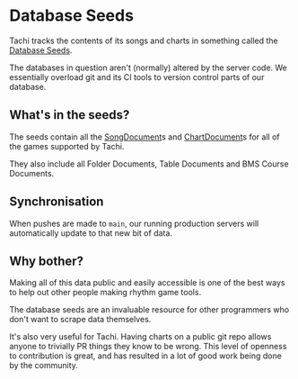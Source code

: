 # Database Seeds

Tachi tracks the contents of its songs and charts in something called the [Database Seeds](https://github.com/zkldi/Tachi/tree/main/database-seeds).

The databases in question aren't (normally) altered by the server code. We essentially overload git and its CI tools to version control parts of our database.

## What's in the seeds?

The seeds contain all the [SongDocument](../../schemas/song.md)s and [ChartDocument](../../schemas/chart.md)s for all of the games supported by Tachi.

They also include all Folder Documents, Table Documents and BMS Course Documents.

## Synchronisation

When pushes are made to `main`, our running production servers will automatically update to that new bit of data.

## Why bother?

Making all of this data public and easily accessible is one of the best ways to help out other people making rhythm game tools.

The database seeds are an invaluable resource for other programmers who don't want to scrape data themselves.

It's also very useful for Tachi. Having charts on a public git repo allows anyone to trivially PR things they know to be wrong.
This level of openness to contribution is great, and has resulted in a lot of good work being done by the community.
